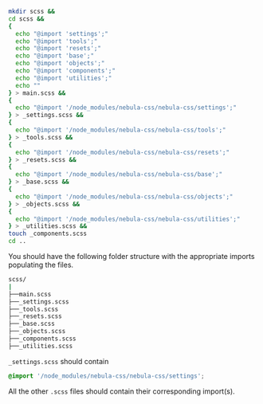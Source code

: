 ```bash
mkdir scss &&
cd scss &&
{
  echo "@import 'settings';"
  echo "@import 'tools';"
  echo "@import 'resets';"
  echo "@import 'base';"
  echo "@import 'objects';"
  echo "@import 'components';"
  echo "@import 'utilities';"
  echo ""
} > main.scss &&
{
  echo "@import '/node_modules/nebula-css/nebula-css/settings';"
} > _settings.scss &&
{
  echo "@import '/node_modules/nebula-css/nebula-css/tools';"
} > _tools.scss &&
{
  echo "@import '/node_modules/nebula-css/nebula-css/resets';"
} > _resets.scss &&
{
  echo "@import '/node_modules/nebula-css/nebula-css/base';"
} > _base.scss &&
{
  echo "@import '/node_modules/nebula-css/nebula-css/objects';"
} > _objects.scss &&
{
  echo "@import '/node_modules/nebula-css/nebula-css/utilities';"
} > _utilities.scss &&
touch _components.scss
cd ..
```

You should have the following folder structure with the appropriate imports populating the files.

```bash
scss/
|
├──main.scss
├──_settings.scss
├──_tools.scss
├──_resets.scss
├──_base.scss
├──_objects.scss
├──_components.scss
├──_utilities.scss
```

`_settings.scss` should contain

```scss
@import '/node_modules/nebula-css/nebula-css/settings';
```

All the other `.scss` files should contain their corresponding import(s).
